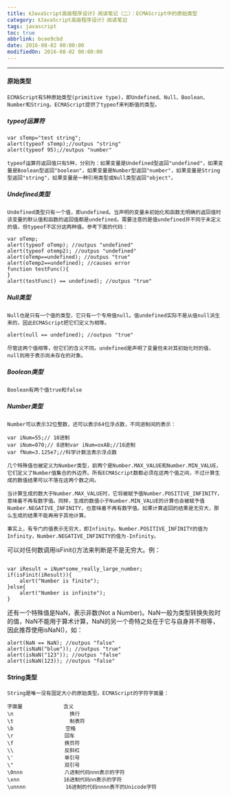 ```yaml
---
title: 《JavaScript高级程序设计》阅读笔记（二）：ECMAScript中的原始类型
category: 《JavaScript高级程序设计》阅读笔记
tags: javascript
toc: true
abbrlink: bcee9cbd
date: 2016-08-02 00:00:00
modifiedOn: 2016-08-02 00:00:00
---
```


----------

#### 原始类型
```text
ECMAScript有5种原始类型(primitive type)，即Undefined、Null、Boolean、Number和String。ECMAScript提供了typeof来判断值的类型。
```
##### typeof运算符

```
var sTemp="test string";
alert(typeof sTemp);//outpus "string"
alert(typeof 95);//outpus "number"
```
```text
typeof运算符返回值只有5种，分别为：如果变量是Undefined型返回"undefined"，如果变量是Boolean型返回"boolean"，如果变量是Number型返回"number"，如果变量是String型返回"string"，如果变量是一种引用类型或Null类型返回"object"。
```
##### Undefined类型
```text
Undefined类型只有一个值，即undefined。当声明的变量未初始化和函数无明确的返回值时该变量的默认值和函数的返回值都是undefined。需要注意的是值undefined并不同于未定义的值，但typeof不区分这两种值。参考下面的代码：
```
```
var oTemp;
alert(typeof oTemp); //outpus "undefined"
alert(typeof otemp2); //outpus "undefined"
alert(oTemp==undefined); //outpus "true"
alert(oTemp2==undefined); //causes error
function testFunc(){
}
alert(testFunc() == undefined); //outpus "true"
```

##### Null类型
```text
Null也是只有一个值的类型，它只有一个专用值null。值undefined实际不是从值null派生来的，因此ECMAScript把它们定义为相等。
```
```
alert(null == undefined); //outpus "true"
```
```text
尽管这两个值相等，但它们的含义不同。undefined是声明了变量但未对其初始化时的值，null则用于表示尚未存在的对象。
```
##### Boolean类型
```text
Boolean有两个值true和false
```

##### Number类型
```text
Number可以表示32位整数，还可以表示64位浮点数，不同进制间的表示：
```

```
var iNum=55;// 10进制
var iNum=070;// 8进制var iNum=oxAB;//16进制
var fNum=3.125e7;//科学计数法表示浮点数
```
```text
几个特殊值也被定义为Number类型，前两个是Number.MAX_VALUE和Number.MIN_VALUE，它们定义了Number值集合的外边界。所有ECMAScript数都必须在这两个值之间，不过计算生成的数值结果可以不落在这两个数之间。

当计算生成的数大于Number.MAX_VALUE时，它将被赋予值Number.POSITIVE_INFINITY，意味着不再有数字值。同样，生成的数值小于Number.MIN_VALUE的计算也会被赋予值Number.NEGATIVE_INFINITY，也意味着不再有数字值。如果计算返回的结果是无穷大，那么生成的结果不能再用于其他计算。

事实上，有专门的值表示无穷大，即Infinity。Number.POSITIVE_INFINITY的值为Infinity，Number.NEGATIVE_INFINITY的值为-Infinity。

```
可以对任何数调用isFinit()方法来判断是不是无穷大。例：

```

var iResult = iNum*some_really_large_number;
if(isFinit(iResult)){ 
    alert("Number is finite");
}else{ 
    alert("Number is infinite");
}

```

还有一个特殊值是NaN，表示非数(Not a Number)。NaN一般为类型转换失败时的值，NaN不能用于算术计算，NaN的另一个奇特之处在于它与自身并不相等，因此推荐使用isNaN()，如：

```
alert(NaN == NaN); //outpus "false"
alert(isNaN("blue")); //outpus "true"
alert(isNaN("123")); //outpus "false"
alert(isNaN(123)); //outpus "false"
```
#### String类型
```text
String是唯一没有固定大小的原始类型。ECMAScript的字符字面量：

字面量　　　　　　　　含义
\n　　　　　　　　     换行
\t　　　　　　　　     制表符
\b　　　　　　　　　  空格
\r　　　　　　　　　　回车
\f　　　　　　　　　　换页符
\\　　　　　　　　　　反斜杠
\'　　　　　　　　　　单引号
\"　　　　　　　　　　双引号
\0nnn　　　　　　　  八进制代码nnn表示的字符
\xnn　　　　　　　　 16进制代码nn表示的字符
\unnnn　　　　　　   16进制的代码nnnn表不的Unicode字符
```
